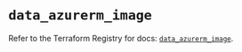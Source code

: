 # `data_azurerm_image`

Refer to the Terraform Registry for docs: [`data_azurerm_image`](https://registry.terraform.io/providers/hashicorp/azurerm/4.35.0/docs/data-sources/image).
